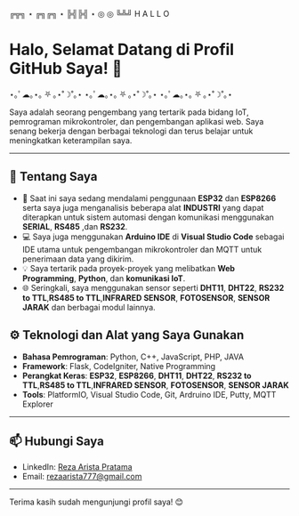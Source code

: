 ╔╦╗ ⋆ ╔╗╔╗ ⋆ ╠╣╠╣ ⋆ ◎ ◎
╚╩╝     H    A     L    L    O

# Halo, Selamat Datang di Profil GitHub Saya! 👋

⋆｡ﾟ☁︎｡⋆｡  ⛧ ｡⋆˚☽˚｡⋆  ⋆｡ﾟ☁︎｡⋆｡  ⛧ ｡⋆˚☽˚｡⋆  ⋆｡ﾟ☁︎｡⋆｡  ⛧ ｡⋆˚☽˚｡⋆  


Saya adalah seorang pengembang yang tertarik pada bidang IoT, pemrograman mikrokontroler, dan pengembangan aplikasi web. Saya senang bekerja dengan berbagai teknologi dan terus belajar untuk meningkatkan keterampilan saya.

---

## 🚀 Tentang Saya
- 🌱 Saat ini saya sedang mendalami penggunaan **ESP32** dan **ESP8266** serta saya juga menganalisis beberapa alat **INDUSTRI** yang dapat diterapkan untuk sistem automasi dengan komunikasi menggunakan **SERIAL**, **RS485** ,dan **RS232**.
- 💻 Saya juga menggunakan **Arduino IDE** di **Visual Studio Code** sebagai IDE utama untuk pengembangan mikrokontroler dan MQTT untuk penerimaan data yang dikirim.  
- 💡 Saya tertarik pada proyek-proyek yang melibatkan **Web Programming**, **Python**, dan **komunikasi IoT**.
- 🌐 Seringkali, saya menggunakan sensor seperti **DHT11**, **DHT22**, **RS232 to TTL**,**RS485 to TTL**,**INFRARED SENSOR**, **FOTOSENSOR**, **SENSOR JARAK** dan berbagai modul lainnya.

## ⚙️ Teknologi dan Alat yang Saya Gunakan
- **Bahasa Pemrograman**: Python, C++, JavaScript, PHP, JAVA
- **Framework**: Flask, CodeIgniter, Native Programming
- **Perangkat Keras**: **ESP32**, **ESP8266**, **DHT11**, **DHT22**, **RS232 to TTL**,**RS485 to TTL**,**INFRARED SENSOR**, **FOTOSENSOR**, **SENSOR JARAK** 
- **Tools**: PlatformIO, Visual Studio Code, Git, Ardruino IDE, Putty, MQTT Explorer

---

## 📫 Hubungi Saya
- LinkedIn: [Reza Arista Pratama](https://www.linkedin.com/in/reza-arista-pratama-9889201a5/)
- Email: rezaarista777@gmail.com

---


Terima kasih sudah mengunjungi profil saya! 😊
